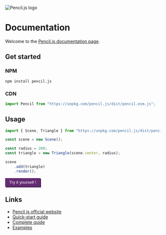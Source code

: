 ![Pencil.js logo](./media/animated-logo.gif)

# Documentation

Welcome to the [Pencil.js documentation page](https://docs.pencil-js.vercel.app/).


## Get started

### NPM

```
npm install pencil.js
```


### CDN

```js
import Pencil from "https://unpkg.com/pencil.js/dist/pencil.esm.js";
```

## Usage

```js
import { Scene, Triangle } from "https://unpkg.com/pencil.js/dist/pencil.esm.js";

const scene = new Scene();

const radius = 200;
const triangle = new Triangle(scene.center, radius);

scene
    .add(triangle)
    .render();
```

<form action="https://codepen.io/pen/define" method="post" target="_blank">
<input type="hidden" name="data" value='{"title": "Pencil.js demo", "js": "import { Scene, Triangle } from \"https://unpkg.com/pencil.js/dist/pencil.esm.js\";\n\nconst scene = new Scene();\n\nconst radius = 200;\nconst triangle = new Triangle(scene.center, radius);\n\nscene\n    .add(triangle)\n    .render();\n", "tags": ["pencil.js"], "editors": "001", "layout": "right"}'>
<input type="submit" value="Try it yourself !" style="">
<style>
input[type=submit]{background:#642B73;color:#fff;border:none;padding:.5em 1em;cursor:pointer;box-shadow:2px 2px 0 #3e1b48}
input[type=submit]:hover{text-decoration:underline}
</style>
</form>


## Links

 - [Pencil.js official website](https://pencil.js.org/)
 - [Quick-start guide](https://pencil.js.org/quick-start/)
 - [Complete guide](https://pencil.js.org/guide/)
 - [Examples](https://codepen.io/collection/XqzkNQ/)
